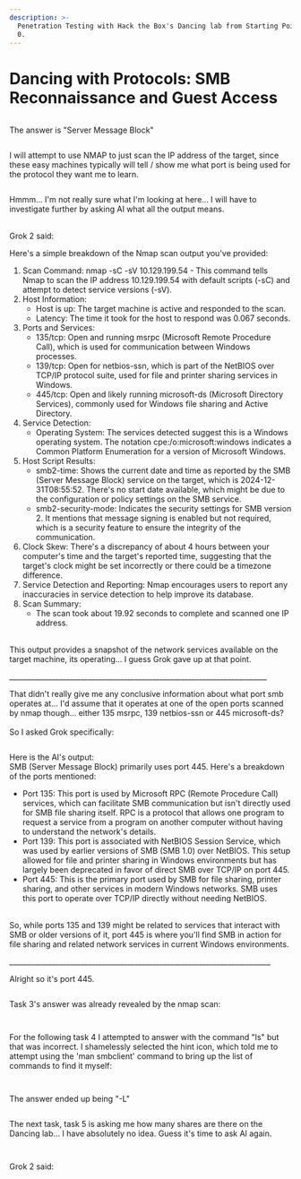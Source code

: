 ```yaml
---
description: >-
  Penetration Testing with Hack the Box's Dancing lab from Starting Point Tier
  0.
---
```


# Dancing with Protocols: SMB Reconnaissance and Guest Access

<figure><img src="../../../../.gitbook/assets/image.png" alt=""><figcaption></figcaption></figure>

The answer is "Server Message Block"

<figure><img src="../../../../.gitbook/assets/image (1).png" alt=""><figcaption></figcaption></figure>

I will attempt to use NMAP to just scan the IP address of the target, since these easy machines typically will tell / show me what port is being used for the protocol they want me to learn.

<figure><img src="../../../../.gitbook/assets/image (2).png" alt=""><figcaption></figcaption></figure>

Hmmm... I'm not really sure what I'm looking at here... I will have to investigate further by asking AI what all the output means.

\
Grok 2 said:

Here's a simple breakdown of the Nmap scan output you've provided:

1. Scan Command: nmap -sC -sV 10.129.199.54 - This command tells Nmap to scan the IP address 10.129.199.54 with default scripts (-sC) and attempt to detect service versions (-sV).
2. Host Information:
   * Host is up: The target machine is active and responded to the scan.
   * Latency: The time it took for the host to respond was 0.067 seconds.
3. Ports and Services:
   * 135/tcp: Open and running msrpc (Microsoft Remote Procedure Call), which is used for communication between Windows processes.
   * 139/tcp: Open for netbios-ssn, which is part of the NetBIOS over TCP/IP protocol suite, used for file and printer sharing services in Windows.
   * 445/tcp: Open and likely running microsoft-ds (Microsoft Directory Services), commonly used for Windows file sharing and Active Directory.
4. Service Detection:
   * Operating System: The services detected suggest this is a Windows operating system. The notation cpe:/o:microsoft:windows indicates a Common Platform Enumeration for a version of Microsoft Windows.
5. Host Script Results:
   * smb2-time: Shows the current date and time as reported by the SMB (Server Message Block) service on the target, which is 2024-12-31T08:55:52. There's no start date available, which might be due to the configuration or policy settings on the SMB service.
   * smb2-security-mode: Indicates the security settings for SMB version 2. It mentions that message signing is enabled but not required, which is a security feature to ensure the integrity of the communication.
6. Clock Skew: There's a discrepancy of about 4 hours between your computer's time and the target's reported time, suggesting that the target's clock might be set incorrectly or there could be a timezone difference.
7. Service Detection and Reporting: Nmap encourages users to report any inaccuracies in service detection to help improve its database.
8. Scan Summary:
   * The scan took about 19.92 seconds to complete and scanned one IP address.

\
This output provides a snapshot of the network services available on the target machine, its operating... I guess Grok gave up at that point.

\_\_\_\_\_\_\_\_\_\_\_\_\_\_\_\_\_\_\_\_\_\_\_\_\_\_\_\_\_\_\_\_\_\_\_\_\_\_\_\_\_\_\_\_\_\_\_\_\_\_\_\_\_\_\_\_\_\_\_\_\_\_\_\_\_\_\_\_\_\_\_\_

That didn't really give me any conclusive information about what port smb operates at... I'd assume that it operates at one of the open ports scanned by nmap though... either 135 msrpc, 139 netbios-ssn or 445 microsoft-ds?\
\
So I asked Grok specifically:

<figure><img src="../../../../.gitbook/assets/image (57).png" alt=""><figcaption></figcaption></figure>

Here is the AI's output:\
SMB (Server Message Block) primarily uses port 445. Here's a breakdown of the ports mentioned:

* Port 135: This port is used by Microsoft RPC (Remote Procedure Call) services, which can facilitate SMB communication but isn't directly used for SMB file sharing itself. RPC is a protocol that allows one program to request a service from a program on another computer without having to understand the network's details.
* Port 139: This port is associated with NetBIOS Session Service, which was used by earlier versions of SMB (SMB 1.0) over NetBIOS. This setup allowed for file and printer sharing in Windows environments but has largely been deprecated in favor of direct SMB over TCP/IP on port 445.
* Port 445: This is the primary port used by SMB for file sharing, printer sharing, and other services in modern Windows networks. SMB uses this port to operate over TCP/IP directly without needing NetBIOS.

\
So, while ports 135 and 139 might be related to services that interact with SMB or older versions of it, port 445 is where you'll find SMB in action for file sharing and related network services in current Windows environments.

\_\_\_\_\_\_\_\_\_\_\_\_\_\_\_\_\_\_\_\_\_\_\_\_\_\_\_\_\_\_\_\_\_\_\_\_\_\_\_\_\_\_\_\_\_\_\_\_\_\_\_\_\_\_\_\_\_\_\_\_\_\_\_\_\_\_\_\_\_\_\_\_\_

Alright so it's port 445.

<figure><img src="../../../../.gitbook/assets/image (58).png" alt=""><figcaption></figcaption></figure>

Task 3's answer was already revealed by the nmap scan:

<figure><img src="../../../../.gitbook/assets/image (60).png" alt=""><figcaption></figcaption></figure>

<figure><img src="../../../../.gitbook/assets/image (59).png" alt=""><figcaption></figcaption></figure>

For the following task 4 I attempted to answer with the command "ls" but that was incorrect. I shamelessly selected the hint icon, which told me to attempt using the 'man smbclient' command to bring up the list of commands to find it myself:

<figure><img src="../../../../.gitbook/assets/image (63).png" alt=""><figcaption></figcaption></figure>

<figure><img src="../../../../.gitbook/assets/image (62).png" alt=""><figcaption></figcaption></figure>

The answer ended up being "-L"

<figure><img src="../../../../.gitbook/assets/image (64).png" alt=""><figcaption></figcaption></figure>

The next task, task 5 is asking me how many shares are there on the Dancing lab... I have absolutely no idea. Guess it's time to ask AI again.

<figure><img src="../../../../.gitbook/assets/image (65).png" alt=""><figcaption></figcaption></figure>

<figure><img src="../../../../.gitbook/assets/image (66).png" alt=""><figcaption></figcaption></figure>

Grok 2 said:

